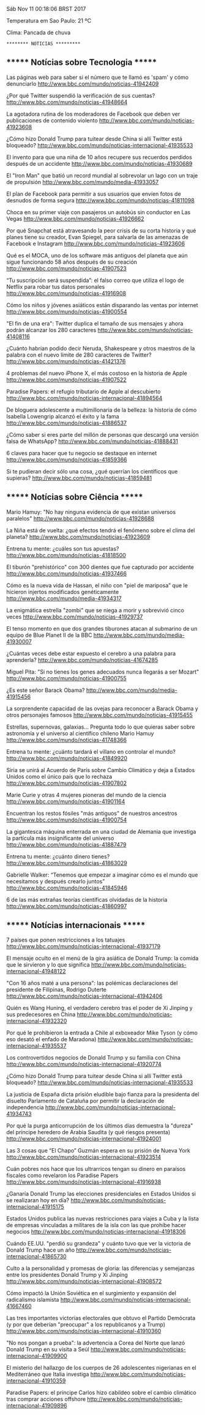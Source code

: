 Sáb Nov 11 00:18:06 BRST 2017

Temperatura em Sao Paulo: 21 ºC

Clima:  Pancada de chuva

	******** NOTICIAS *********

***** Notícias sobre Tecnologia *****
-

Las páginas web para saber si el número que te llamó es &#x27;spam&#x27; y cómo denunciarlo
http://www.bbc.com/mundo/noticias-41942409

¿Por qué Twitter suspendió la verificación de sus cuentas?
http://www.bbc.com/mundo/noticias-41948664

La agotadora rutina de los moderadores de Facebook que deben ver publicaciones de contenido violento
http://www.bbc.com/mundo/noticias-41923608

¿Cómo hizo Donald Trump para tuitear desde China si allí Twitter está bloqueado?
http://www.bbc.com/mundo/noticias-internacional-41935533

El invento para que una niña de 10 años recupere sus recuerdos perdidos después de un accidente
http://www.bbc.com/mundo/noticias-41930689

El "Iron Man" que batió un record mundial al sobrevolar un lago con un traje de propulsión
http://www.bbc.com/mundo/media-41933057

El plan de Facebook para permitir a sus usuarios que envíen fotos de desnudos de forma segura
http://www.bbc.com/mundo/noticias-41811098

Choca en su primer viaje con pasajeros un autobús sin conductor en Las Vegas
http://www.bbc.com/mundo/noticias-41926662

Por qué Snapchat está atravesando la peor crisis de su corta historia y qué planes tiene su creador, Evan Spiegel, para salvarla de las amenazas de Facebook e Instagram
http://www.bbc.com/mundo/noticias-41923606

Qué es el MOCA, uno de los software más antiguos del planeta que aún sigue funcionando 58 años después de su creación
http://www.bbc.com/mundo/noticias-41907523

“Tu suscripción será suspendida”: el falso correo que utiliza el logo de Netflix para robar tus datos personales
http://www.bbc.com/mundo/noticias-41916908

Cómo los niños y jóvenes asiáticos están disparando las ventas por internet
http://www.bbc.com/mundo/noticias-41900554

"El fin de una era": Twitter duplica el tamaño de sus mensajes y ahora podrán alcanzar los 280 caracteres
http://www.bbc.com/mundo/noticias-41408116

¿Cuánto habrían podido decir Neruda, Shakespeare y otros maestros de la palabra con el nuevo límite de 280 caracteres de Twitter?
http://www.bbc.com/mundo/noticias-41421376

4 problemas del nuevo iPhone X, el más costoso en la historia de Apple
http://www.bbc.com/mundo/noticias-41907522

Paradise Papers: el refugio tributario de Apple al descubierto
http://www.bbc.com/mundo/noticias-internacional-41894564

De bloguera adolescente a multimillonaria de la belleza: la historia de cómo Isabella Lowengrip alcanzó el éxito y la fama
http://www.bbc.com/mundo/noticias-41886537

¿Cómo saber si eres parte del millón de personas que descargó una versión falsa de WhatsApp?
http://www.bbc.com/mundo/noticias-41888431

6 claves para hacer que tu negocio se destaque en internet
http://www.bbc.com/mundo/noticias-41859366

Si te pudieran decir sólo una cosa, ¿qué querrían los científicos que supieras?
http://www.bbc.com/mundo/noticias-41859481

***** Notícias sobre Ciência *****
-

Mario Hamuy: "No hay ninguna evidencia de que existan universos paralelos"
http://www.bbc.com/mundo/noticias-41928688

La Niña está de vuelta: ¿qué efectos tendrá el fenómeno sobre el clima del planeta?
http://www.bbc.com/mundo/noticias-41923609

Entrena tu mente: ¿cuáles son tus apuestas?
http://www.bbc.com/mundo/noticias-41818500

El tiburón "prehistórico" con 300 dientes que fue capturado por accidente
http://www.bbc.com/mundo/noticias-41937466

Cómo es la nueva vida de Hassan, el niño con "piel de mariposa” que le hicieron injertos modificados genéticamente
http://www.bbc.com/mundo/media-41934317

La enigmática estrella "zombi" que se niega a morir y sobrevivió cinco veces
http://www.bbc.com/mundo/noticias-41929737

El tenso momento en que dos grandes tiburones atacan al submarino de un equipo de Blue Planet II de la BBC
http://www.bbc.com/mundo/media-41930007

¿Cuántas veces debe estar expuesto el cerebro a una palabra para aprenderla?
http://www.bbc.com/mundo/noticias-41674285

Miguel Pita: "Si no tienes los genes adecuados nunca llegarás a ser Mozart"
http://www.bbc.com/mundo/noticias-41900755

¿Es este señor Barack Obama?
http://www.bbc.com/mundo/media-41915456

La sorprendente capacidad de las ovejas para reconocer a Barack Obama y otros personajes famosos
http://www.bbc.com/mundo/noticias-41915455

Estrellas, supernovas, galaxias... Pregunta todo lo que quieras saber sobre astronomía y el universo al científico chileno Mario Hamuy
http://www.bbc.com/mundo/noticias-41748366

Entrena tu mente: ¿cuánto tardará el villano en controlar el mundo?
http://www.bbc.com/mundo/noticias-41849920

Siria se unirá al Acuerdo de París sobre Cambio Climático y deja a Estados Unidos como el único país que lo rechaza
http://www.bbc.com/mundo/noticias-41907802

Marie Curie y otras 4 mujeres pioneras del mundo de la ciencia
http://www.bbc.com/mundo/noticias-41901164

Encuentran los restos fósiles "más antiguos" de nuestros ancestros
http://www.bbc.com/mundo/noticias-41900754

La gigantesca máquina enterrada en una ciudad de Alemania que investiga la partícula más insignificante del universo
http://www.bbc.com/mundo/noticias-41887479

Entrena tu mente: ¿cuánto dinero tienes?
http://www.bbc.com/mundo/noticias-41863029

Gabrielle Walker: “Tenemos que empezar a imaginar cómo es el mundo que necesitamos y después crearlo juntos”
http://www.bbc.com/mundo/noticias-41845946

6 de las más extrañas teorías científicas olvidadas de la historia
http://www.bbc.com/mundo/noticias-41860997

***** Notícias internacionais *****
-

7 países que ponen restricciones a los tatuajes
http://www.bbc.com/mundo/noticias-internacional-41937179

El mensaje oculto en el menú de la gira asiática de Donald Trump: la comida que le sirvieron y lo que significa
http://www.bbc.com/mundo/noticias-internacional-41948122

"Con 16 años maté a una persona": las polémicas declaraciones del presidente de Filipinas, Rodrigo Duterte
http://www.bbc.com/mundo/noticias-internacional-41942406

Quién es Wang Huning, el verdadero cerebro tras el poder de Xi Jinping y sus predecesores en China
http://www.bbc.com/mundo/noticias-internacional-41932320

Por qué le prohibieron la entrada a Chile al exboxeador Mike Tyson (y cómo eso desató el enfado de Maradona)
http://www.bbc.com/mundo/noticias-internacional-41935537

Los controvertidos negocios de Donald Trump y su familia con China
http://www.bbc.com/mundo/noticias-internacional-41920774

¿Cómo hizo Donald Trump para tuitear desde China si allí Twitter está bloqueado?
http://www.bbc.com/mundo/noticias-internacional-41935533

La justicia de España dicta prisión eludible bajo fianza para la presidenta del disuelto Parlamento de Cataluña por permitir la declaración de independencia
http://www.bbc.com/mundo/noticias-internacional-41934743

Por qué la purga anticorrupción de los últimos días demuestra la "dureza" del príncipe heredero de Arabia Saudita (y qué riesgos presenta)
http://www.bbc.com/mundo/noticias-internacional-41924001

Las 3 cosas que “El Chapo” Guzmán espera en su prisión de Nueva York
http://www.bbc.com/mundo/noticias-internacional-41923514

Cuán pobres nos hace que los ultrarricos tengan su dinero en paraísos fiscales como revelaron los Paradise Papers
http://www.bbc.com/mundo/noticias-internacional-41916938

¿Ganaría Donald Trump las elecciones presidenciales en Estados Unidos si se realizaran hoy en día?
http://www.bbc.com/mundo/noticias-internacional-41915175

Estados Unidos publica las nuevas restricciones para viajes a Cuba y la lista de empresas vinculadas a militares de la isla con las que prohíbe hacer negocios
http://www.bbc.com/mundo/noticias-internacional-41918306

Cuándo EE.UU. "perdió su grandeza" y cuánto tuvo que ver la victoria de Donald Trump hace un año
http://www.bbc.com/mundo/noticias-internacional-41865730

Culto a la personalidad y promesas de gloria: las diferencias y semejanzas entre los presidentes Donald Trump y Xi Jinping
http://www.bbc.com/mundo/noticias-internacional-41908572

Cómo impactó la Unión Soviética en el surgimiento y expansión del radicalismo islamista
http://www.bbc.com/mundo/noticias-internacional-41667460

Las tres importantes victorias electorales que obtuvo el Partido Demócrata (y por que deberían "preocupar" a los republicanos y a Trump)
http://www.bbc.com/mundo/noticias-internacional-41910360

"No nos pongan a prueba": la advertencia a Corea del Norte que lanzó Donald Trump en su visita a Seúl
http://www.bbc.com/mundo/noticias-internacional-41909900

El misterio del hallazgo de los cuerpos de 26 adolescentes nigerianas en el Mediterráneo que Italia investiga
http://www.bbc.com/mundo/noticias-internacional-41910359

Paradise Papers: el príncipe Carlos hizo cabildeo sobre el cambio climático tras comprar acciones offshore
http://www.bbc.com/mundo/noticias-internacional-41909896

